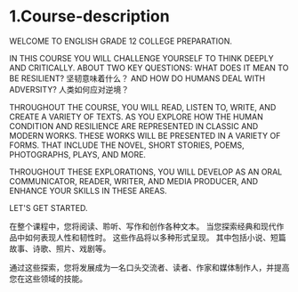 # 1.Course-description


WELCOME TO ENGLISH GRADE 12 COLLEGE PREPARATION.

IN THIS COURSE YOU WILL CHALLENGE YOURSELF TO THINK DEEPLY AND CRITICALLY.
ABOUT TWO KEY QUESTIONS:
WHAT DOES IT MEAN TO BE RESILIENT?
坚韧意味着什么？
AND HOW DO HUMANS DEAL WITH ADVERSITY?
人类如何应对逆境？

THROUGHOUT THE COURSE, YOU WILL READ, LISTEN TO, WRITE, AND CREATE A VARIETY OF TEXTS.
AS YOU EXPLORE HOW THE HUMAN CONDITION AND RESILIENCE ARE REPRESENTED IN CLASSIC AND MODERN WORKS.
THESE WORKS WILL BE PRESENTED IN A VARIETY OF FORMS.
THAT INCLUDE THE NOVEL, SHORT STORIES, POEMS, PHOTOGRAPHS, PLAYS, AND MORE.

THROUGHOUT THESE EXPLORATIONS, YOU WILL DEVELOP AS AN ORAL COMMUNICATOR, READER, WRITER, AND MEDIA PRODUCER, AND ENHANCE YOUR SKILLS IN THESE AREAS.

LET'S GET STARTED.

在整个课程中，您将阅读、聆听、写作和创作各种文本。
当您探索经典和现代作品中如何表现人性和韧性时。
这些作品将以多种形式呈现。
其中包括小说、短篇故事、诗歌、照片、戏剧等。

通过这些探索，您将发展成为一名口头交流者、读者、作家和媒体制作人，并提高您在这些领域的技能。